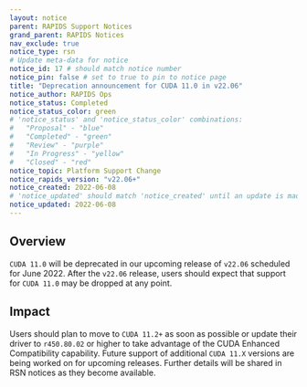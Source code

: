 ```yaml
---
layout: notice
parent: RAPIDS Support Notices
grand_parent: RAPIDS Notices
nav_exclude: true
notice_type: rsn
# Update meta-data for notice
notice_id: 17 # should match notice number
notice_pin: false # set to true to pin to notice page
title: "Deprecation announcement for CUDA 11.0 in v22.06"
notice_author: RAPIDS Ops
notice_status: Completed
notice_status_color: green
# 'notice_status' and 'notice_status_color' combinations:
#   "Proposal" - "blue"
#   "Completed" - "green"
#   "Review" - "purple"
#   "In Progress" - "yellow"
#   "Closed" - "red"
notice_topic: Platform Support Change
notice_rapids_version: "v22.06+"
notice_created: 2022-06-08
# 'notice_updated' should match 'notice_created' until an update is made
notice_updated: 2022-06-08
---
```


## Overview

`CUDA 11.0` will be deprecated in our upcoming release of `v22.06`
scheduled for June 2022. After the `v22.06` release, users should expect 
that support for `CUDA 11.0` may be dropped at any point.

## Impact

Users should plan to move to `CUDA 11.2+` as soon as possible or update their driver 
to `r450.80.02` or higher to take advantage of the CUDA Enhanced Compatibility capability. Future
support of additional `CUDA 11.X` versions are being worked on for upcoming
releases. Further details will be shared in RSN notices as they become
available.
